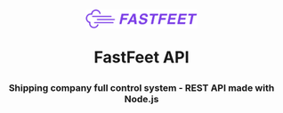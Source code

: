 <h1 align="center">
    <!-- Logo da Aplicação -->
    <img alt="Logo" src=".github/logo_fastfeet.png" width="200px"/>
    <p>FastFeet API</p>
</h1>

<h3 align="center">
    <!-- Descrição do projeto  -->
    Shipping company full control system - REST API made with Node.js
</h3>
